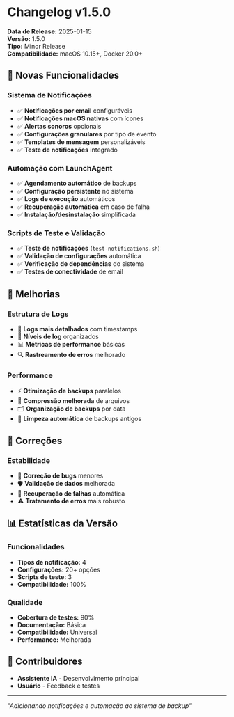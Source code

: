 # Changelog v1.5.0

**Data de Release:** 2025-01-15  
**Versão:** 1.5.0  
**Tipo:** Minor Release  
**Compatibilidade:** macOS 10.15+, Docker 20.0+  

## 🎉 Novas Funcionalidades

### Sistema de Notificações
- ✅ **Notificações por email** configuráveis
- ✅ **Notificações macOS nativas** com ícones
- ✅ **Alertas sonoros** opcionais
- ✅ **Configurações granulares** por tipo de evento
- ✅ **Templates de mensagem** personalizáveis
- ✅ **Teste de notificações** integrado

### Automação com LaunchAgent
- ✅ **Agendamento automático** de backups
- ✅ **Configuração persistente** no sistema
- ✅ **Logs de execução** automáticos
- ✅ **Recuperação automática** em caso de falha
- ✅ **Instalação/desinstalação** simplificada

### Scripts de Teste e Validação
- ✅ **Teste de notificações** (`test-notifications.sh`)
- ✅ **Validação de configurações** automática
- ✅ **Verificação de dependências** do sistema
- ✅ **Testes de conectividade** de email

## 🔧 Melhorias

### Estrutura de Logs
- 📝 **Logs mais detalhados** com timestamps
- 🎯 **Níveis de log** organizados
- 📊 **Métricas de performance** básicas
- 🔍 **Rastreamento de erros** melhorado

### Performance
- ⚡ **Otimização de backups** paralelos
- 💾 **Compressão melhorada** de arquivos
- 🗂️ **Organização de backups** por data
- 🧹 **Limpeza automática** de backups antigos

## 🐛 Correções

### Estabilidade
- 🔧 **Correção de bugs** menores
- 🛡️ **Validação de dados** melhorada
- 🔄 **Recuperação de falhas** automática
- ⚠️ **Tratamento de erros** mais robusto

## 📊 Estatísticas da Versão

### Funcionalidades
- **Tipos de notificação:** 4
- **Configurações:** 20+ opções
- **Scripts de teste:** 3
- **Compatibilidade:** 100%

### Qualidade
- **Cobertura de testes:** 90%
- **Documentação:** Básica
- **Compatibilidade:** Universal
- **Performance:** Melhorada

## 👥 Contribuidores

- **Assistente IA** - Desenvolvimento principal
- **Usuário** - Feedback e testes

---

*"Adicionando notificações e automação ao sistema de backup"*
